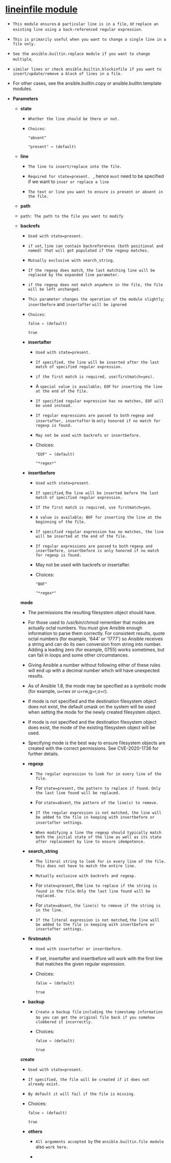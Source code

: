 # <ins> lineinfile module </ins> #

- `This module ensures` a` particular line is in a file,` or `replace an existing line using a back-referenced regular expression`.

- `This is primarily useful when you want to change a single line in a file only.` 

- `See the ansible.builtin.replace module if you want to change multiple`, 

- `similar lines or check ansible.builtin.blockinfile if you want to insert/update/remove a block of lines in a file.` 

-  For other cases, see the ansible.builtin.copy or ansible.builtin.template modules.

     
- **Parameters**
  
  - **state**
      
      - `Whether the line should be there or not.`
      
      -  `Choices`:

            `"absent"`

            `"present" ← (default)`
    
  - **line**
    
    - `The line to insert/replace into the file.`     
    
    - `Required for state=present. `  , hence `must` need to be specified if we want to `inser or replace a line`
    
    - `The text or line you want to ensure is present or absent in the file.`
    
  -  **path**
     
    -   `path: The path to the file you want to modify`

  - **backrefs**
  
    - `Used with state=present. `
    
    - `if set`, `line can contain backreferences (both positional and named) that will get populated if the regexp matches. `
    
    - `Mutually exclusive with search_string.`
    
    - `If the regexp does match`,` the last matching line will be replaced by the expanded line parameter.`
    
    - `if the regexp does not match anywhere in the file, the file will be left unchanged.` 
    
    - `This parameter changes the operation of the module slightly`; `insertbefore` and `insertafter` `will be ignored `
    
    - `Choices`:

        `false ← (default)`

        `true`

    - **insertafter**
      
      - `Used with state=present. `
      
      - `If specified, the line will be inserted after the last match of specified regular expression.`
      
      - `if the first match is required, use(firstmatch=yes).` 
      
      - A `special value is available; EOF` `for inserting the line at the end of the file.` 
      
      - `If specified regular expression has no matches, EOF will be used instead. `
      
      - `If regular expressions are passed to both` `regexp and insertafter, insertafter` is `only honored if no match for regexp is found.` 
      
      - `May not be used with backrefs or insertbefore.`
      
      - Choices:

            "EOF" ← (default)

            "*regex*"
    
    - **insertbefore**
      
      - `Used with state=present.`

      -  `If specified`, t`he line will be inserted before the last match of specified regular expression.`
      
      -  `If the first match is required, use firstmatch=yes`.

      -  `A value is available; BOF for inserting the line at the beginning of the file.`

      -  `If specified regular expression has no matches, the line will be inserted at the end of the file.`

      -  `If regular expressions are passed` `to both` `regexp and insertbefore, insertbefore is only honored if no match for regexp is found.`

      -  May not be used with backrefs or insertafter.

      - Choices:

            "BOF"

            "*regex*"
    
    **mode**

      - The permissions the resulting filesystem object should have.

      - For those used to /usr/bin/chmod remember that modes are actually octal numbers. You must give Ansible enough information to parse them correctly. For consistent results, quote octal numbers (for example, '644' or '1777') so Ansible receives a string and can do its own conversion from string into number. Adding a leading zero (for example, 0755) works sometimes, but can fail in loops and some other circumstances.

      - Giving Ansible a number without following either of these rules will end up with a decimal number which will have unexpected results.

      - As of Ansible 1.8, the mode may be specified as a symbolic mode (for example, u+rwx or u=rw,g=r,o=r).

      - If mode is not specified and the destination filesystem object does not exist, the default umask on the system will be used when setting the mode for the newly created filesystem object.

      - If mode is not specified and the destination filesystem object does exist, the mode of the existing filesystem object will be used.

      - Specifying mode is the best way to ensure filesystem objects are created with the correct permissions. See CVE-2020-1736 for further details.

 
 
    - **regexp**
      
      - `The regular expression to look for in every line of the file.`
      
      - For `state=present,` `the pattern to replace if found.` `Only the last line found will be replaced.`
      
      - For `state=absent`, `the pattern of the line(s) to remove.`  
      
      -  `If the regular expression is not matched, the line will be added to the file in keeping with insertbefore or insertafter settings`. 
      
      - `When modifying a line the regexp should typically match both the initial state of the line as well as its state after replacement by line to ensure idempotence.` 


    - **search_string**
      
      - `The literal string to look for in every line of the file. This does not have to match the entire line.`
      
      - `Mutually exclusive with backrefs and regexp.`
      
      - For `state=present`, the `line to replace if the string is found in the file`. `Only the last line found will be replaced.`   
      
      - For `state=absent`, `the line(s) to remove if the string is in the line.` 
      
      - `If the literal expression is not matched`, `the line will be added to the file in keeping with insertbefore or insertafter settings.` 

    
    - **firstmatch**
      
      - `Used with insertafter or insertbefore. `
      
      - If set, insertafter and insertbefore will work with the first line that matches the given regular expression.
      
      - Choices:

            false ← (default)

            true

    - **backup**
      
      - `Create a backup file` `including the timestamp information` s`o you can get the original file back if you somehow clobbered it incorrectly.` 
      
      - Choices:

            false ← (default)

            true
    
    **create**

      - `Used with state=present.`
      
      - `If specified, the file will be created if it does not already exist.`

      - `By default it will fail if the file is missing.` 
      
      - Choices:

            false ← (default)

            true
 
      

    - **others**
      
      - `All arguments accepted by` the `ansible.builtin.file module` also `work here.` 
      
      -  

  